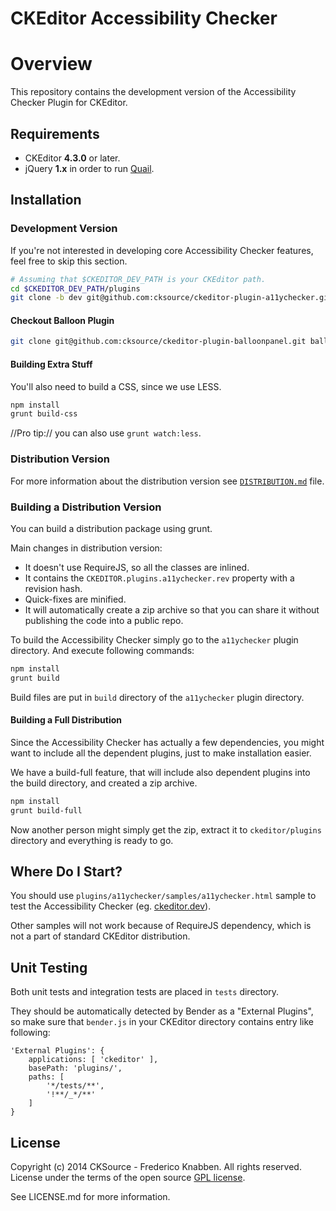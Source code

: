 CKEditor Accessibility Checker
==============================

# Overview

This repository contains the development version of the Accessibility Checker Plugin for CKEditor.

## Requirements

* CKEditor **4.3.0** or later.
* jQuery **1.x** in order to run [Quail](http://quailjs.org/).

## Installation

### Development Version

If you're not interested in developing core Accessibility Checker features, feel free to skip this section.

```bash
# Assuming that $CKEDITOR_DEV_PATH is your CKEditor path.
cd $CKEDITOR_DEV_PATH/plugins
git clone -b dev git@github.com:cksource/ckeditor-plugin-a11ychecker.git a11ychecker
```

#### Checkout Balloon Plugin

```bash
git clone git@github.com:cksource/ckeditor-plugin-balloonpanel.git balloonpanel
```

#### Building Extra Stuff

You'll also need to build a CSS, since we use LESS.

```bash
npm install
grunt build-css
```

//Pro tip:// you can also use `grunt watch:less`.

### Distribution Version

For more information about the distribution version see [`DISTRIBUTION.md`](DISTRIBUTION.md) file.

### Building a Distribution Version

You can build a distribution package using grunt.

Main changes in distribution version:

* It doesn't use RequireJS, so all the classes are inlined.
* It contains the `CKEDITOR.plugins.a11ychecker.rev` property with a revision hash.
* Quick-fixes are minified.
* It will automatically create a zip archive so that you can share it without publishing the code into a public repo.

To build the Accessibility Checker simply go to the `a11ychecker` plugin directory. And execute following commands:

```bash
npm install
grunt build
```

Build files are put in `build` directory of the `a11ychecker` plugin directory.

#### Building a Full Distribution

Since the Accessibility Checker has actually a few dependencies, you might want to include all the dependent plugins, just to make installation easier.

We have a build-full feature, that will include also dependent plugins into the build directory, and created a zip archive.

```bash
npm install
grunt build-full
```

Now another person might simply get the zip, extract it to `ckeditor/plugins` directory and everything is ready to go.

## Where Do I Start?

You should use `plugins/a11ychecker/samples/a11ychecker.html` sample to test the Accessibility Checker (eg. [ckeditor.dev](http://ckeditor.dev/plugins/a11ychecker/samples/a11ychecker.html)).

Other samples will not work because of RequireJS dependency, which is not a part of standard CKEditor distribution.

## Unit Testing

Both unit tests and integration tests are placed in `tests` directory.

They should be automatically detected by Bender as a "External Plugins", so make sure that `bender.js` in your CKEditor directory contains entry like following:

	'External Plugins': {
		applications: [ 'ckeditor' ],
		basePath: 'plugins/',
		paths: [
			'*/tests/**',
			'!**/_*/**'
		]
	}

## License

Copyright (c) 2014 CKSource - Frederico Knabben. All rights reserved.<br>
License under the terms of the open source [GPL license](http://www.gnu.org/licenses/gpl-2.0.html).

See LICENSE.md for more information.
